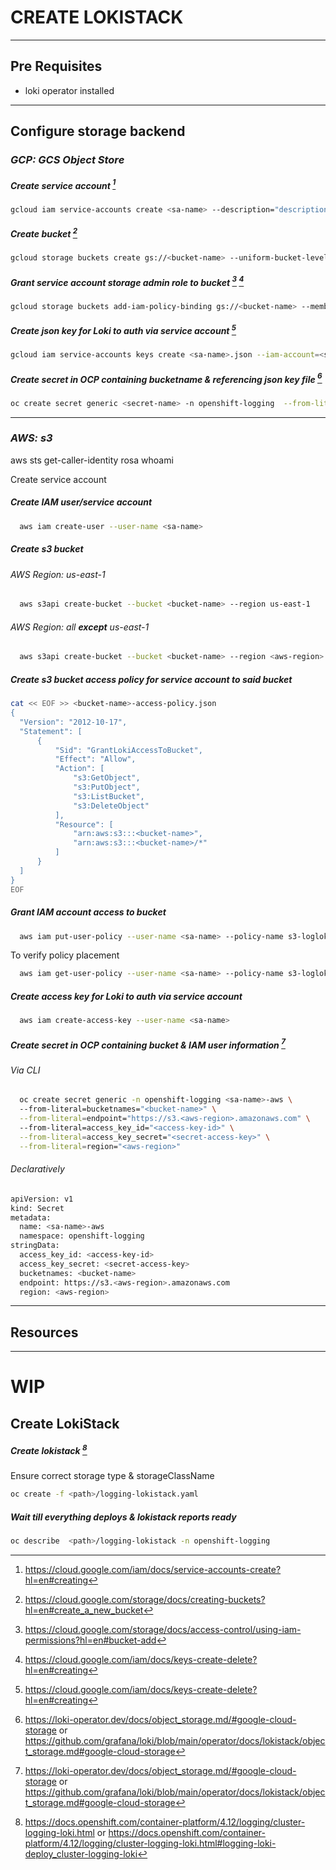 # **CREATE LOKISTACK**

-----------------------------------------

## **Pre Requisites**
- loki operator installed

-----------------------------------------

## **Configure storage backend**
### *GCP: GCS Object Store*

##### Create service account [^0]
```sh
gcloud iam service-accounts create <sa-name> --description="description" --display-name=<sa-name>
```
##### Create bucket [^1]
```sh
gcloud storage buckets create gs://<bucket-name> --uniform-bucket-level-access --location=<region>
```
##### Grant service account storage admin role to bucket [^3] [^4]
```sh
gcloud storage buckets add-iam-policy-binding gs://<bucket-name> --member=serviceAccount:<sa-name>@<project>.iam.gserviceaccount.com --role=roles/storage.objectAdmin 
```
##### Create json key for Loki to auth via service account [^4]
```sh
gcloud iam service-accounts keys create <sa-name>.json --iam-account=<sa-name>@<project>.iam.gserviceaccount.com
```

##### Create secret in OCP containing bucketname & referencing json key file [^5]
```sh
oc create secret generic <secret-name> -n openshift-logging  --from-literal=bucketname=<bucket-name> --from-file=key.json=<sa-name>.json 
```


-----------------------------------------



### *AWS: s3*

aws sts get-caller-identity
rosa whoami

Create service account

##### Create IAM user/service account 
```sh
  aws iam create-user --user-name <sa-name>
```

##### Create s3 bucket 

###### AWS Region: us-east-1
```sh
  aws s3api create-bucket --bucket <bucket-name> --region us-east-1
```
###### AWS Region: all **except** us-east-1
```sh
  aws s3api create-bucket --bucket <bucket-name> --region <aws-region> --create-bucket-configuration LocationConstraint=<aws-region>
```

##### Create s3 bucket access policy for service account to said bucket
```sh
cat << EOF >> <bucket-name>-access-policy.json
{
  "Version": "2012-10-17",
  "Statement": [
      {
          "Sid": "GrantLokiAccessToBucket",
          "Effect": "Allow",
          "Action": [
              "s3:GetObject",
              "s3:PutObject",
              "s3:ListBucket",
              "s3:DeleteObject"
          ],
          "Resource": [
              "arn:aws:s3:::<bucket-name>",
              "arn:aws:s3:::<bucket-name>/*"
          ]
      }
  ]
}
EOF
```

##### Grant IAM account access to bucket 
```sh
  aws iam put-user-policy --user-name <sa-name> --policy-name s3-logloki-access-policy --policy-document file://<path><bucket-name>-access-policy.json

```
  To verify policy placement
  ```sh
    aws iam get-user-policy --user-name <sa-name> --policy-name s3-logloki-access-policy 

  ```
##### Create access key for Loki to auth via service account 
```sh
  aws iam create-access-key --user-name <sa-name>
```

##### Create secret in OCP containing bucket & IAM user information [^5] 

###### Via CLI
```sh
  oc create secret generic -n openshift-logging <sa-name>-aws \       
  --from-literal=bucketnames="<bucket-name>" \
  --from-literal=endpoint="https://s3.<aws-region>.amazonaws.com" \ 
  --from-literal=access_key_id="<access-key-id>" \
  --from-literal=access_key_secret="<secret-access-key>" \
  --from-literal=region="<aws-region>"
```

######  Declaratively
```sh
apiVersion: v1
kind: Secret
metadata:
  name: <sa-name>-aws
  namespace: openshift-logging
stringData:
  access_key_id: <access-key-id>
  access_key_secret: <secret-access-key>
  bucketnames: <bucket-name>
  endpoint: https://s3.<aws-region>.amazonaws.com
  region: <aws-region>
```


-----------------------------------------


## **Resources**

[^0]: https://cloud.google.com/iam/docs/service-accounts-create?hl=en#creating
[^1]: https://cloud.google.com/storage/docs/creating-buckets?hl=en#create_a_new_bucket
[^2]: https://cloud.google.com/storage/docs/discover-object-storage-gcloud?hl=en#create
[^3]: https://cloud.google.com/storage/docs/access-control/using-iam-permissions?hl=en#bucket-add
[^4]: https://cloud.google.com/iam/docs/keys-create-delete?hl=en#creating 
[^5]: https://loki-operator.dev/docs/object_storage.md/#google-cloud-storage
    or https://github.com/grafana/loki/blob/main/operator/docs/lokistack/object_storage.md#google-cloud-storage 
[^6]: https://docs.openshift.com/container-platform/4.12/logging/cluster-logging-loki.html
    or https://docs.openshift.com/container-platform/4.12/logging/cluster-logging-loki.html#logging-loki-deploy_cluster-logging-loki

-----------------------------------------


# WIP

## **Create LokiStack**


##### Create lokistack [^6]
Ensure correct storage type & storageClassName
```sh
oc create -f <path>/logging-lokistack.yaml
```
##### Wait till everything deploys & lokistack reports ready 
```sh
oc describe  <path>/logging-lokistack -n openshift-logging 
```

